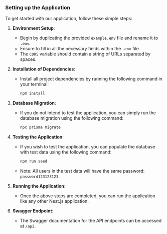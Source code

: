 ### Setting up the Application

To get started with our application, follow these simple steps:

1. **Environment Setup**:

   - Begin by duplicating the provided `example.env` file and rename it to `.env`.
   - Ensure to fill in all the necessary fields within the `.env` file.
   - The `CORS` variable should contain a string of URLs separated by spaces.

2. **Installation of Dependencies**:

   - Install all project dependencies by running the following command in your terminal:
     ```bash
     npm install
     ```

3. **Database Migration**:

   - If you do not intend to test the application, you can simply run the database migration using the following command:
     ```bash
     npx prisma migrate
     ```

4. **Testing the Application**:

   - If you wish to test the application, you can populate the database with test data using the following command:
     ```bash
     npm run seed
     ```
   - Note: All users in the test data will have the same password: `password123123123`.

5. **Running the Application**:

   - Once the above steps are completed, you can run the application like any other Nest.js application.

6. **Swagger Endpoint**:
   - The Swagger documentation for the API endpoints can be accessed at `/api`.
